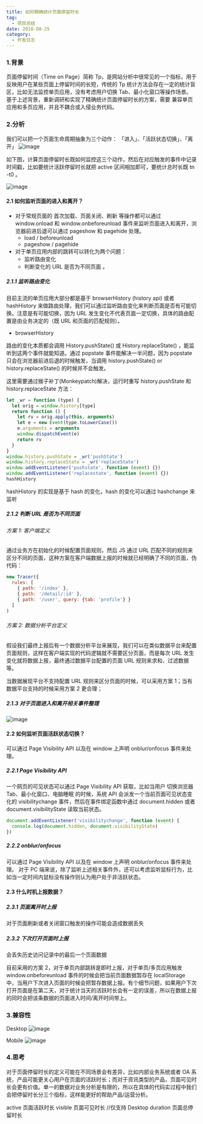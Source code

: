 ```yaml
---
title: 如何精确统计页面停留时长
tag:
  - 项目总结
date: 2018-08-25
category:
  - 开发日志
---
```


### 1.背景

页面停留时间（Time on Page）简称 Tp，是网站分析中很常见的一个指标，用于反映用户在某些页面上停留时间的长短，传统的 Tp 统计方法会存在一定的统计盲区，比如无法监控单页应用，没有考虑用户切换 Tab、最小化窗口等操作场景。 基于上述背景，重新调研和实现了精确统计页面停留时长的方案，需要 兼容单页应用和多页应用，并且不耦合或入侵业务代码。

### 2.分析

我们可以把一个页面生命周期抽象为三个动作： 「进入」、「活跃状态切换」、「离开」
![image](https://mmbiz.qpic.cn/mmbiz_jpg/meG6Vo0MeviaOxMvmfIOy2EDrpfja4lb9yGgJzB3U8pKlweeKsthAXZl6vOg3YKgePbmw8oXSiaaVdJhS6icUibFRA/640?wx_fmt=jpeg&tp=webp&wxfrom=5&wx_lazy=1)

如下图，计算页面停留时长既如何监控这三个动作，然后在对应触发的事件中记录时间戳，比如要统计活跃停留时长就把 active 区间相加即可，要统计总时长既 tn -t0 。

![image](https://mmbiz.qpic.cn/mmbiz_jpg/meG6Vo0MeviaOxMvmfIOy2EDrpfja4lb90WyPgo2I7dX6pfggic4rSQdqn1WLNjmicPYq5ib65fdFS6lsoCDtrQhRQ/640?wx_fmt=jpeg&tp=webp&wxfrom=5&wx_lazy=1)

#### 2.1 如何监听页面的进入和离开？

- 对于常规页面的 首次加载、页面关闭、刷新 等操作都可以通过 window.onload 和 window.onbeforeunload 事件来监听页面进入和离开，浏览器前进后退可以通过 pageshow 和 pagehide 处理。
  - load / beforeunload
  - pageshow / pagehide
- 对于单页应用内部的跳转可以转化为两个问题：
  - 监听路由变化
  - 判断变化的 URL 是否为不同页面 。

##### 2.1.1 监听路由变化

目前主流的单页应用大部分都是基于 browserHistory (history api) 或者 hashHistory 来做路由处理，我们可以通过监听路由变化来判断页面是否有可能切换。注意是有可能切换，因为 URL 发生变化不代表页面一定切换，具体的路由配置是由业务决定的（既 URL 和页面的匹配规则）。

- browserHistory

路由的变化本质都会调用 History.pushState() 或 History.replaceState() ，能监听到这两个事件就能知道。通过 popstate 事件能解决一半问题，因为 popstate 只会在浏览器前进后退的时候触发，当调用 history.pushState() or history.replaceState() 的时候并不会触发。

这里需要通过猴子补丁(Monkeypatch)解决，运行时重写 history.pushState 和 history.replaceState 方法：

```js
let _wr = function (type) {
  let orig = window.history[type]
  return function () {
    let rv = orig.apply(this, arguments)
    let e = new Event(type.toLowerCase())
    e.arguments = arguments
    window.dispatchEvent(e)
    return rv
  }
}
window.history.pushState = _wr('pushState')
window.history.replaceState = _wr('replaceState')
window.addEventListener('pushstate', function (event) {})
window.addEventListener('replacestate', function (event) {})
hashHistory
```

hashHistory 的实现是基于 hash 的变化，hash 的变化可以通过 hashchange 来监听

##### 2.1.2 判断 URL 是否为不同页面

###### 方案 1: 客户端定义

通过业务方在初始化的时候配置页面规则，然后 JS 通过 URL 匹配不同的规则来区分不同的页面，这种方案在客户端数据上报的时候就已经明确了不同的页面，伪代码：

```js
new Tracer({
  rules: [
    { path: '/index' },
    { path: '/detail/:id' },
    { path: '/user', query: {tab: 'profile'} }
  ]
)
```

###### 方案 2: 数据分析平台定义

假设我们最终上报后有一个数据分析平台来展现，我们可以在类似数据平台来配置页面规则，这样在客户端实现的代码逻辑就不需要区分页面，而是每次 URL 发生变化就将数据上报，最终通过数据平台配置的页面 URL 规则来求和、过滤数据等。

当数据展现平台不支持配置 URL 规则来区分页面的时候，可以采用方案 1；当有数据平台支持的时候采用方案 2 更合理；

##### 2.1.3 对于页面进入和离开相关事件整理

![image](https://mmbiz.qpic.cn/mmbiz_jpg/meG6Vo0MeviaOxMvmfIOy2EDrpfja4lb9YXhvvRx97lBblrZbiaML6ykJV1cs3wdLRwGYRWcibTuIXkAibyzNR3RWA/640?wx_fmt=jpeg&tp=webp&wxfrom=5&wx_lazy=1)

#### 2.2 如何监听页面活跃状态切换？

可以通过 Page Visibility API 以及在 window 上声明 onblur/onfocus 事件来处理。

##### 2.2.1 Page Visibility API

一个网页的可见状态可以通过 Page Visibility API 获取，比如当用户 切换浏览器 Tab、最小化窗口、电脑睡眠 的时候，系统 API 会派发一个当前页面可见状态变化的 visibilitychange 事件，然后在事件绑定函数中通过 document.hidden 或者 document.visibilityState 读取当前状态。

```js
document.addEventListener('visibilitychange', function (event) {
  console.log(document.hidden, document.visibilityState)
})
```

##### 2.2.2 onblur/onfocus

可以通过 Page Visibility API 以及在 window 上声明 onblur/onfocus 事件来处理。 对于 PC 端来说，除了监听上述相关事件外，还可以考虑监听鼠标行为，比如当一定时间内鼠标没有操作则认为用户处于非活跃状态。

#### 2.3 什么时机上报数据？

##### 2.3.1 页面离开时上报

对于页面刷新或者关闭窗口触发的操作可能会造成数据丢失

##### 2.3.2 下次打开页面时上报

会丢失历史访问记录中的最后一个页面数据

目前采用的方案 2，对于单页内部跳转是即时上报，对于单页/多页应用触发 window.onbeforeunload 事件的时候会把当前页面数据暂存在 localStorage 中，当用户下次进入页面的时候会把暂存数据上报。有个细节问题，如果用户下次打开页面是在第二天，对于统计当天的活跃时长会有一定的误差，所以在数据上报的同时会把该条数据的页面进入时间/离开时间带上。

### 3.兼容性

Desktop
![image](https://mmbiz.qpic.cn/mmbiz_png/meG6Vo0MeviaOxMvmfIOy2EDrpfja4lb9ia8ibXuJpr5TQ3x7XgXzE4jl4HEibvN3J4AhIbicj6ibJIexvvhBe1HiaW0w/640?wx_fmt=png&tp=webp&wxfrom=5&wx_lazy=1)

Mobile
![image](https://mmbiz.qpic.cn/mmbiz_png/meG6Vo0MeviaOxMvmfIOy2EDrpfja4lb982j3vdFhS7oicHuNiaheJwnIFgnAOtCtYYA0NMz1tRicGRjlRMGbiaANEA/640?wx_fmt=png&tp=webp&wxfrom=5&wx_lazy=1)

### 4.思考

对于页面停留时长的定义可能在不同场景会有差异，比如内部业务系统或者 OA 系统，产品可能更关心用户在页面的活跃时长；而对于资讯类型的产品，页面可见时长会更有价值。单一的数据对业务分析是有限的，所以在具体的代码实过程中我们会把停留时长分三个指标，这样能更好的帮助产品/运营分析。

active 页面活跃时长
visible 页面可见时长 //仅支持 Desktop
duration 页面总停留时长
